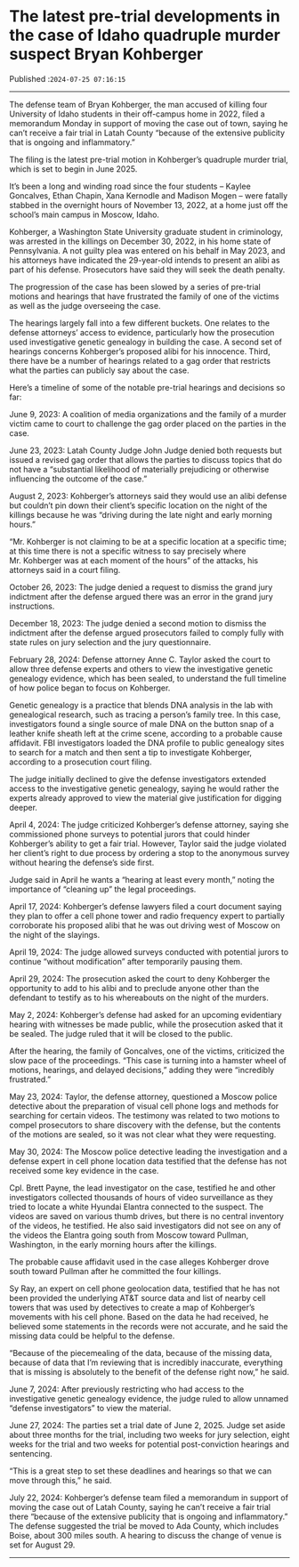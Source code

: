 # The latest pre-trial developments in the case of Idaho quadruple murder suspect Bryan Kohberger

Published :`2024-07-25 07:16:15`

---

The defense team of Bryan Kohberger, the man accused of killing four University of Idaho students in their off-campus home in 2022, filed a memorandum Monday in support of moving the case out of town, saying he can’t receive a fair trial in Latah County “because of the extensive publicity that is ongoing and inflammatory.”

The filing is the latest pre-trial motion in Kohberger’s quadruple murder trial, which is set to begin in June 2025.

It’s been a long and winding road since the four students – Kaylee Goncalves, Ethan Chapin, Xana Kernodle and Madison Mogen – were fatally stabbed in the overnight hours of November 13, 2022, at a home just off the school’s main campus in Moscow, Idaho.

Kohberger, a Washington State University graduate student in criminology, was arrested in the killings on December 30, 2022, in his home state of Pennsylvania. A not guilty plea was entered on his behalf in May 2023, and his attorneys have indicated the 29-year-old intends to present an alibi as part of his defense. Prosecutors have said they will seek the death penalty.

The progression of the case has been slowed by a series of pre-trial motions and hearings that have frustrated the family of one of the victims as well as the judge overseeing the case.

The hearings largely fall into a few different buckets. One relates to the defense attorneys’ access to evidence, particularly how the prosecution used investigative genetic genealogy in building the case. A second set of hearings concerns Kohberger’s proposed alibi for his innocence. Third, there have be a number of hearings related to a gag order that restricts what the parties can publicly say about the case.

Here’s a timeline of some of the notable pre-trial hearings and decisions so far:

June 9, 2023: A coalition of media organizations and the family of a murder victim came to court to challenge the gag order placed on the parties in the case.

June 23, 2023: Latah County Judge John Judge denied both requests but issued a revised gag order that allows the parties to discuss topics that do not have a “substantial likelihood of materially prejudicing or otherwise influencing the outcome of the case.”

August 2, 2023: Kohberger’s attorneys said they would use an alibi defense but couldn’t pin down their client’s specific location on the night of the killings because he was “driving during the late night and early morning hours.”

“Mr. Kohberger is not claiming to be at a specific location at a specific time; at this time there is not a specific witness to say precisely where Mr. Kohberger was at each moment of the hours” of the attacks, his attorneys said in a court filing.

October 26, 2023: The judge denied a request to dismiss the grand jury indictment after the defense argued there was an error in the grand jury instructions.

December 18, 2023: The judge denied a second motion to dismiss the indictment after the defense argued prosecutors failed to comply fully with state rules on jury selection and the jury questionnaire.

February 28, 2024: Defense attorney Anne C. Taylor asked the court to allow three defense experts and others to view the investigative genetic genealogy evidence, which has been sealed, to understand the full timeline of how police began to focus on Kohberger.

Genetic genealogy is a practice that blends DNA analysis in the lab with genealogical research, such as tracing a person’s family tree. In this case, investigators found a single source of male DNA on the button snap of a leather knife sheath left at the crime scene, according to a probable cause affidavit. FBI investigators loaded the DNA profile to public genealogy sites to search for a match and then sent a tip to investigate Kohberger, according to a prosecution court filing.

The judge initially declined to give the defense investigators extended access to the investigative genetic genealogy, saying he would rather the experts already approved to view the material give justification for digging deeper.

April 4, 2024: The judge criticized Kohberger’s defense attorney, saying she commissioned phone surveys to potential jurors that could hinder Kohberger’s ability to get a fair trial. However, Taylor said the judge violated her client’s right to due process by ordering a stop to the anonymous survey without hearing the defense’s side first.

Judge said in April he wants a “hearing at least every month,” noting the importance of “cleaning up” the legal proceedings.

April 17, 2024: Kohberger’s defense lawyers filed a court document saying they plan to offer a cell phone tower and radio frequency expert to partially corroborate his proposed alibi that he was out driving west of Moscow on the night of the slayings.

April 19, 2024: The judge allowed surveys conducted with potential jurors to continue “without modification” after temporarily pausing them.

April 29, 2024: The prosecution asked the court to deny Kohberger the opportunity to add to his alibi and to preclude anyone other than the defendant to testify as to his whereabouts on the night of the murders.

May 2, 2024: Kohberger’s defense had asked for an upcoming evidentiary hearing with witnesses be made public, while the prosecution asked that it be sealed. The judge ruled that it will be closed to the public.

After the hearing, the family of Goncalves, one of the victims, criticized the slow pace of the proceedings. “This case is turning into a hamster wheel of motions, hearings, and delayed decisions,” adding they were “incredibly frustrated.”

May 23, 2024: Taylor, the defense attorney, questioned a Moscow police detective about the preparation of visual cell phone logs and methods for searching for certain videos. The testimony was related to two motions to compel prosecutors to share discovery with the defense, but the contents of the motions are sealed, so it was not clear what they were requesting.

May 30, 2024: The Moscow police detective leading the investigation and a defense expert in cell phone location data testified that the defense has not received some key evidence in the case.

Cpl. Brett Payne, the lead investigator on the case, testified he and other investigators collected thousands of hours of video surveillance as they tried to locate a white Hyundai Elantra connected to the suspect. The videos are saved on various thumb drives, but there is no central inventory of the videos, he testified. He also said investigators did not see on any of the videos the Elantra going south from Moscow toward Pullman, Washington, in the early morning hours after the killings.

The probable cause affidavit used in the case alleges Kohberger drove south toward Pullman after he committed the four killings.

Sy Ray, an expert on cell phone geolocation data, testified that he has not been provided the underlying AT&T source data and list of nearby cell towers that was used by detectives to create a map of Kohberger’s movements with his cell phone. Based on the data he had received, he believed some statements in the records were not accurate, and he said the missing data could be helpful to the defense.

“Because of the piecemealing of the data, because of the missing data, because of data that I’m reviewing that is incredibly inaccurate, everything that is missing is absolutely to the benefit of the defense right now,” he said.

June 7, 2024: After previously restricting who had access to the investigative genetic genealogy evidence, the judge ruled to allow unnamed “defense investigators” to view the material.

June 27, 2024: The parties set a trial date of June 2, 2025. Judge set aside about three months for the trial, including two weeks for jury selection, eight weeks for the trial and two weeks for potential post-conviction hearings and sentencing.

“This is a great step to set these deadlines and hearings so that we can move through this,” he said.

July 22, 2024: Kohberger’s defense team filed a memorandum in support of moving the case out of Latah County, saying he can’t receive a fair trial there “because of the extensive publicity that is ongoing and inflammatory.” The defense suggested the trial be moved to Ada County, which includes Boise, about 300 miles south. A hearing to discuss the change of venue is set for August 29.

---

